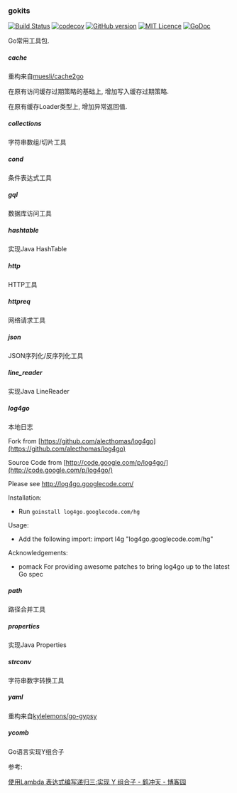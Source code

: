 ### gokits

[![Build Status](https://travis-ci.org/CharLemAznable/gokits.svg?branch=master)](https://travis-ci.org/CharLemAznable/gokits)
[![codecov](https://codecov.io/gh/CharLemAznable/gokits/branch/master/graph/badge.svg)](https://codecov.io/gh/CharLemAznable/gokits)
[![GitHub version](https://badge.fury.io/gh/CharLemAznable%2Fgokits.svg)](https://badge.fury.io/gh/CharLemAznable%2Fgokits)
[![MIT Licence](https://badges.frapsoft.com/os/mit/mit.svg?v=103)](https://opensource.org/licenses/mit-license.php)
[![GoDoc](https://godoc.org/github.com/CharLemAznable/gokits?status.svg)](https://godoc.org/github.com/CharLemAznable/gokits)

Go常用工具包.

##### cache

  重构来自[muesli/cache2go](https://github.com/muesli/cache2go/)

  在原有访问缓存过期策略的基础上, 增加写入缓存过期策略.

  在原有缓存Loader类型上, 增加异常返回值.

##### collections

  字符串数组/切片工具

##### cond

  条件表达式工具

##### gql

  数据库访问工具

##### hashtable

  实现Java HashTable
  
##### http

  HTTP工具

##### httpreq

  网络请求工具

##### json

  JSON序列化/反序列化工具

##### line_reader

  实现Java LineReader

##### log4go

  本地日志

  Fork from [https://github.com/alecthomas/log4go](https://github.com/alecthomas/log4go)

  Source Code from [http://code.google.com/p/log4go/](http://code.google.com/p/log4go/)

  Please see http://log4go.googlecode.com/

  Installation:
  - Run `goinstall log4go.googlecode.com/hg`

  Usage:
  - Add the following import:
  import l4g "log4go.googlecode.com/hg"

  Acknowledgements:
  - pomack
    For providing awesome patches to bring log4go up to the latest Go spec

##### path

  路径合并工具

##### properties

  实现Java Properties

##### strconv

  字符串数字转换工具

##### yaml

  重构来自[kylelemons/go-gypsy](https://github.com/kylelemons/go-gypsy)

##### ycomb

  Go语言实现Y组合子

  参考:

  [使用Lambda 表达式编写递归三:实现 Y 组合子 - 鹤冲天 - 博客园](https://www.cnblogs.com/ldp615/archive/2013/04/10/recursive-lambda-expressions-3.html)